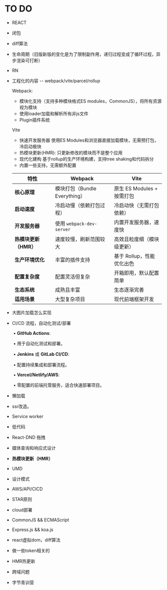 # TO DO

- REACT

- 闭包

- diff算法

- 生命周期（旧版新版的变化是为了限制副作用，递归过程变成了循环过程，异步渲染可打断）

- RN

- 工程化的内容 -- webpack/vite/parcel/rollup

  Webpack: 

  - 模块化支持（支持多种模块格式ES modules，CommonJS），将所有资源视为模块 
  - 使用loader加载和解析所有非js文件
  - Plugin插件系统

  Vite

  - 快速开发服务器 使用ES Modules和浏览器直接加载模块，无需预打包，冷启动极快
  - 热模块更新(HMR): 只更新修改的模块而不是整个应用
  - 现代化建构 基于rollup的生产环境构建，支持tree shaking和代码拆分
  - 内置一些支持，无需额外配置

  | 特性                  | Webpack                       | Vite                       |
  | --------------------- | ----------------------------- | -------------------------- |
  | **核心原理**          | 模块打包（Bundle Everything） | 原生 ES Modules + 按需打包 |
  | **启动速度**          | 冷启动慢（依赖打包过程）      | 冷启动快（无需打包依赖）   |
  | **开发服务器**        | 使用 `webpack-dev-server`     | 内置开发服务器，速度快     |
  | **热模块更新（HMR）** | 速度较慢，刷新范围较大        | 高效且粒度细（模块级更新） |
  | **生产环境优化**      | 丰富的插件支持                | 基于 Rollup，性能优化出色  |
  | **配置复杂度**        | 配置灵活但复杂                | 开箱即用，默认配置简单     |
  | **生态系统**          | 成熟且丰富                    | 生态逐渐完善               |
  | **适用场景**          | 大型复杂项目                  | 现代前端框架开发           |

- 大图片加载怎么实现

- CI/CD 流程，自动化测试/部署

  ​	•	**GitHub Actions**:

  ​	•	用于自动化测试和部署。

  ​	•	**Jenkins** 或 **GitLab CI/CD**:

  ​	•	配置持续集成和部署流程。

  ​	•	**Vercel/Netlify/AWS**:

  ​	•	零配置的前端托管服务，适合快速部署项目。

- 懒加载

- ssr改造。

- Service worker

- 低代码

- React-DND 拖拽

-  媒体查询和响应式设计

- **热模块更新（HMR）**

- UMD

- 设计模式

- AWS/API/CICD

- STAR原则

- cloud部署

- CommonJS && ECMAScript

- Express.js && koa.js

- react虚拟dom，diff算法

- 做一些token相关的

- HMR热更新

- 跨域问题

- 字节青训营